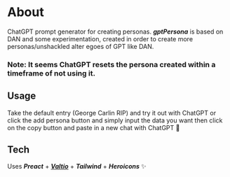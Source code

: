 # About

ChatGPT prompt generator for creating personas. **_gptPersona_** is based on DAN and some experimentation, created in order to create more personas/unshackled alter egoes of GPT like DAN.

### Note: It seems ChatGPT resets the persona created within a timeframe of not using it.

## Usage

Take the default entry (George Carlin RIP) and try it out with ChatGPT or click the add persona button and simply input the data you want then click on the copy button and paste in a new chat with ChatGPT 🤖

## Tech

Uses **_Preact_** + [**_Valtio_**](http://github.com/pmndrs/valtio) + **_Tailwind_** + **_Heroicons_** ✨
